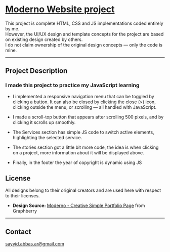 # [Moderno Website project](https://sayyid-abbas.github.io/moderno-web-project/)

This project is complete HTML, CSS and JS implementations coded entirely by me.  
However, the UI/UX design and template concepts for the project are based on existing design created by others.  
I do not claim ownership of the original design concepts — only the code is mine.

---

## Project Description
### I made this project to practice my JavaScript learning

- I implemented a responsive navigation menu that can be toggled by clicking a button. It can also be closed by clicking the close (×) icon, clicking outside the menu, or scrolling — all handled with JavaScript.

- I made a scroll-top button that appears after scrolling 500 pixels, and by clicking it scrolls up smoothly.

- The Services section has simple JS code to switch active elements, highlighting the selected service.

- The stories section got a little bit more code, the idea is when clicking on a project, more information about it will be displayed above.

- Finally, in the footer the year of copyright is dynamic using JS 

## License
All designs belong to their original creators and are used here with respect to their licenses.

- **Design Source:** [Moderno - Creative Simple Portfolio Page](https://www.graphberry.com/item/moderno-creative-simpleportfolio-page) from Graphberry
---

## Contact

sayyid.abbas.ar@gmail.com
